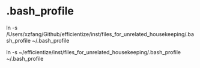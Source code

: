 # .bash_profile

ln -s /Users/xzfang/Github/efficientize/inst/files_for_unrelated_housekeeping/.bash_profile ~/.bash_profile

ln -s ~/efficientize/inst/files_for_unrelated_housekeeping/.bash_profile ~/.bash_profile
